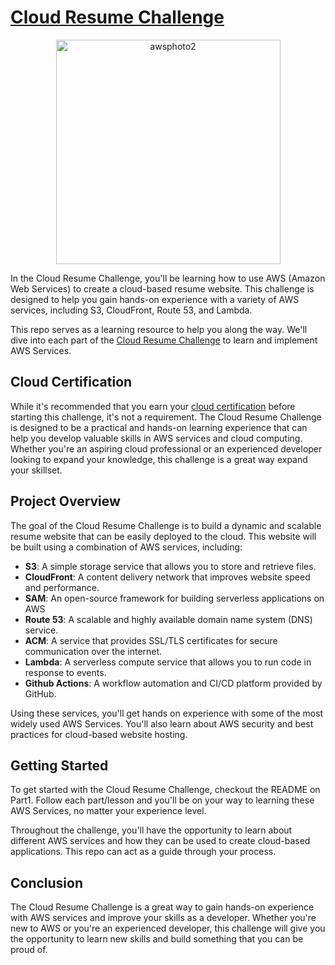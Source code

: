 # [Cloud Resume Challenge](https://cloudresumechallenge.dev/docs/the-challenge/aws/)

<div style="text-align: center;">
  <img width="359" alt="awsphoto2" src="https://github.com/blakecpowers/AWSCloudResumeChallenge/assets/22222231/31395fd7-3116-4af8-8991-bcb7037c9ed2">
</div>



In the Cloud Resume Challenge, you'll be learning how to use AWS (Amazon Web Services) to create a cloud-based resume website. This challenge is designed to help you gain hands-on experience with a variety of AWS services, including S3, CloudFront, Route 53, and Lambda.

This repo serves as a learning resource to help you along the way. We'll dive into each part of the [Cloud Resume Challenge](https://cloudresumechallenge.dev/docs/the-challenge/aws/) to learn and implement AWS Services.

## Cloud Certification
While it's recommended that you earn your [cloud certification](https://www.credly.com/badges/abad52e4-0f79-4d2b-bc1b-d873fcb4ac2b?source=linked_in_profile) before starting this challenge, it's not a requirement. The Cloud Resume Challenge is designed to be a practical and hands-on learning experience that can help you develop valuable skills in AWS services and cloud computing. Whether you're an aspiring cloud professional or an experienced developer looking to expand your knowledge, this challenge is a great way expand your skillset.

## Project Overview

The goal of the Cloud Resume Challenge is to build a dynamic and scalable resume website that can be easily deployed to the cloud. This website will be built using a combination of AWS services, including:

- **S3**: A simple storage service that allows you to store and retrieve files.
- **CloudFront**: A content delivery network that improves website speed and performance.
- **SAM**: An open-source framework for building serverless applications on AWS
- **Route 53**: A scalable and highly available domain name system (DNS) service.
- **ACM**: A service that provides SSL/TLS certificates for secure communication over the internet.
- **Lambda**: A serverless compute service that allows you to run code in response to events.
- **Github Actions**: A workflow automation and CI/CD platform provided by GitHub. 

Using these services, you'll get hands on experience with some of the most widely used AWS Services. You'll also learn about AWS security and best practices for cloud-based website hosting.

## Getting Started

To get started with the Cloud Resume Challenge, checkout the README on Part1. Follow each part/lesson and you'll be on your way to learning these AWS Services, no matter your experience level.

Throughout the challenge, you'll have the opportunity to learn about different AWS services and how they can be used to create cloud-based applications. This repo can act as a guide through your process.

## Conclusion

The Cloud Resume Challenge is a great way to gain hands-on experience with AWS services and improve your skills as a developer. Whether you're new to AWS or you're an experienced developer, this challenge will give you the opportunity to learn new skills and build something that you can be proud of.
